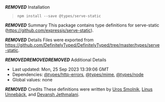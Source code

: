 ***REMOVED*** Installation
> `npm install --save @types/serve-static`

***REMOVED*** Summary
This package contains type definitions for serve-static (https://github.com/expressjs/serve-static).

***REMOVED*** Details
Files were exported from https://github.com/DefinitelyTyped/DefinitelyTyped/tree/master/types/serve-static.

***REMOVED******REMOVED******REMOVED*** Additional Details
 * Last updated: Mon, 25 Sep 2023 13:39:06 GMT
 * Dependencies: [@types/http-errors](https://npmjs.com/package/@types/http-errors), [@types/mime](https://npmjs.com/package/@types/mime), [@types/node](https://npmjs.com/package/@types/node)
 * Global values: none

***REMOVED*** Credits
These definitions were written by [Uros Smolnik](https://github.com/urossmolnik), [Linus Unnebäck](https://github.com/LinusU), and [Devansh Jethmalani](https://github.com/devanshj).
